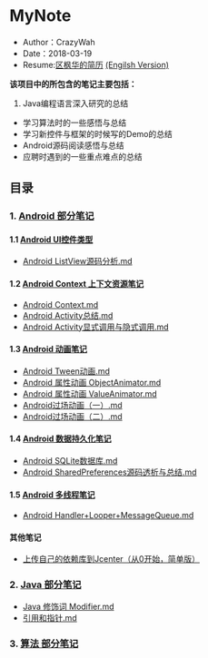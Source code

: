 # MyNote
* Author：CrazyWah
* Date：2018-03-19
* Resume:[区枫华的简历](https://github.com/OuFungWah/MyNote/blob/master/Android%E5%BC%80%E5%8F%91%E5%B7%A5%E7%A8%8B%E5%B8%88_%E5%8D%8E%E5%8D%97%E7%90%86%E5%B7%A5%E5%A4%A7%E5%AD%A6%E5%B9%BF%E5%B7%9E%E5%AD%A6%E9%99%A2_13570371569.pdf) 
[ (Engilsh Version)](https://github.com/OuFungWah/MyNote/blob/master/Resume_EN_ver.pdf)

**该项目中的所包含的笔记主要包括：**

1. Java编程语言深入研究的总结
* 学习算法时的一些感悟与总结
* 学习新控件与框架的时候写的Demo的总结
* Android源码阅读感悟与总结
* 应聘时遇到的一些重点难点的总结

## 目录
### 1. [Android 部分笔记](https://github.com/OuFungWah/MyNote/tree/master/Android)
#### 1.1 [Android UI控件类型](https://github.com/OuFungWah/MyNote/tree/master/Android/Widget/MD)
* [Android ListView源码分析.md](https://github.com/OuFungWah/MyNote/blob/master/Android/Widget/MD/Android_ListView_SourceCode_Analysis.md)

#### 1.2 [Android Context 上下文资源笔记](https://github.com/OuFungWah/MyNote/tree/master/Android/Context/MD)
* [Android Context.md](https://github.com/OuFungWah/MyNote/blob/master/Android/Context/MD/Android%20Context.md)
* [Android Activity总结.md](https://github.com/OuFungWah/MyNote/blob/master/Android/Context/MD/Android%20Activity%E6%80%BB%E7%BB%93.md)
* [Android Activity显式调用与隐式调用.md](https://github.com/OuFungWah/MyNote/blob/master/Android/Context/MD/Android%20Activity%E6%98%BE%E5%BC%8F%E8%B0%83%E7%94%A8%E4%B8%8E%E9%9A%90%E5%BC%8F%E8%B0%83%E7%94%A8.md)

#### 1.3 [Android 动画笔记](https://github.com/OuFungWah/MyNote/tree/master/Android/Animation/MD)
* [Android Tween动画.md](https://github.com/OuFungWah/MyNote/blob/master/Android/Animation/Android%20Tween%E5%8A%A8%E7%94%BB.md)
* [Android 属性动画 ObjectAnimator.md](https://github.com/OuFungWah/MyNote/blob/master/Android/Animation/Android%20%E5%B1%9E%E6%80%A7%E5%8A%A8%E7%94%BB%20ObjectAnimator.md)
* [Android 属性动画 ValueAnimator.md](https://github.com/OuFungWah/MyNote/blob/master/Android/Animation/Android%20%E5%B1%9E%E6%80%A7%E5%8A%A8%E7%94%BB%20ValueAnimator.md)
* [Android过场动画（一）.md](https://github.com/OuFungWah/MyNote/blob/master/Android/Animation/Android%E8%BF%87%E5%9C%BA%E5%8A%A8%E7%94%BB%EF%BC%88%E4%B8%80%EF%BC%89.md)
* [Android过场动画（二）.md](https://github.com/OuFungWah/MyNote/blob/master/Android/Animation/Android%E8%BF%87%E5%9C%BA%E5%8A%A8%E7%94%BB%EF%BC%88%E4%BA%8C%EF%BC%89.md)

#### 1.4 [Android 数据持久化笔记](https://github.com/OuFungWah/MyNote/tree/master/Android/Database)  
* [Android SQLite数据库.md](https://github.com/OuFungWah/MyNote/blob/master/Android/Database/Android%20SQLite%E6%95%B0%E6%8D%AE%E5%BA%93.md)
* [Android SharedPreferences源码透析与总结.md](https://github.com/OuFungWah/MyNote/blob/master/Android/Database/SharedPreferences%20%E6%BA%90%E7%A0%81%E9%80%8F%E6%9E%90%E4%B8%8E%E6%80%BB%E7%BB%93.md)

#### 1.5 [Android 多线程笔记](https://github.com/OuFungWah/MyNote/tree/master/Android/Process)
* [Android Handler+Looper+MessageQueue.md](https://github.com/OuFungWah/MyNote/blob/master/Android/Process/MD/Android%20Handler%2BLooper%2BMessageQueue.md)

#### 其他笔记
* [上传自己的依赖库到Jcenter（从0开始，简单版）](https://github.com/OuFungWah/MyNote/blob/master/Android/Jcenter/%E4%B8%8A%E4%BC%A0%E8%87%AA%E5%B7%B1%E7%9A%84%E4%BE%9D%E8%B5%96%E5%BA%93.md)

### 2. [Java 部分笔记](https://github.com/OuFungWah/MyNote/tree/master/Java)
* [Java 修饰词 Modifier.md](https://github.com/OuFungWah/MyNote/blob/master/Java/Java%20%E4%BF%AE%E9%A5%B0%E8%AF%8D%20Modifier.md)
* [引用和指针.md](https://github.com/OuFungWah/MyNote/blob/master/Java/%E5%BC%95%E7%94%A8%E5%92%8C%E6%8C%87%E9%92%88.md)

### 3. [算法 部分笔记]()
